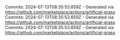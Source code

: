 Commits: 2024-07-13T08:35:53.659Z - Generated via https://github.com/marketplace/actions/artificial-grass
<br>
Commits: 2024-07-13T08:35:53.659Z - Generated via https://github.com/marketplace/actions/artificial-grass
<br>
Commits: 2024-07-13T08:35:53.659Z - Generated via https://github.com/marketplace/actions/artificial-grass
<br>
